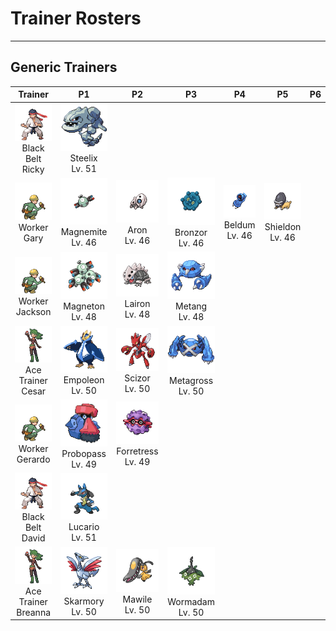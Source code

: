 # Trainer Rosters

---

## Generic Trainers

| Trainer | P1 | P2 | P3 | P4 | P5 | P6 |
|:-------:|:--:|:--:|:--:|:--:|:--:|:--:|
| ![Black Belt Ricky](../../assets/trainers/black_belt.png)<br>Black Belt Ricky | ![Steelix](../../assets/sprites/steelix/front.gif)<br>Steelix<br>Lv. 51 |
| ![Worker Gary](../../assets/trainers/worker.png)<br>Worker Gary | ![Magnemite](../../assets/sprites/magnemite/front.gif)<br>Magnemite<br>Lv. 46 | ![Aron](../../assets/sprites/aron/front.gif)<br>Aron<br>Lv. 46 | ![Bronzor](../../assets/sprites/bronzor/front.gif)<br>Bronzor<br>Lv. 46 | ![Beldum](../../assets/sprites/beldum/front.gif)<br>Beldum<br>Lv. 46 | ![Shieldon](../../assets/sprites/shieldon/front.gif)<br>Shieldon<br>Lv. 46 |
| ![Worker Jackson](../../assets/trainers/worker.png)<br>Worker Jackson | ![Magneton](../../assets/sprites/magneton/front.gif)<br>Magneton<br>Lv. 48 | ![Lairon](../../assets/sprites/lairon/front.gif)<br>Lairon<br>Lv. 48 | ![Metang](../../assets/sprites/metang/front.gif)<br>Metang<br>Lv. 48 |
| ![Ace Trainer Cesar](../../assets/trainers/ace_trainer.png)<br>Ace Trainer Cesar | ![Empoleon](../../assets/sprites/empoleon/front.gif)<br>Empoleon<br>Lv. 50 | ![Scizor](../../assets/sprites/scizor/front.gif)<br>Scizor<br>Lv. 50 | ![Metagross](../../assets/sprites/metagross/front.gif)<br>Metagross<br>Lv. 50 |
| ![Worker Gerardo](../../assets/trainers/worker.png)<br>Worker Gerardo | ![Probopass](../../assets/sprites/probopass/front.gif)<br>Probopass<br>Lv. 49 | ![Forretress](../../assets/sprites/forretress/front.gif)<br>Forretress<br>Lv. 49 |
| ![Black Belt David](../../assets/trainers/black_belt.png)<br>Black Belt David | ![Lucario](../../assets/sprites/lucario/front.gif)<br>Lucario<br>Lv. 51 |
| ![Ace Trainer Breanna](../../assets/trainers/ace_trainer.png)<br>Ace Trainer Breanna | ![Skarmory](../../assets/sprites/skarmory/front.gif)<br>Skarmory<br>Lv. 50 | ![Mawile](../../assets/sprites/mawile/front.gif)<br>Mawile<br>Lv. 50 | ![Wormadam](../../assets/sprites/wormadam-plant/front.gif)<br>Wormadam<br>Lv. 50 |
